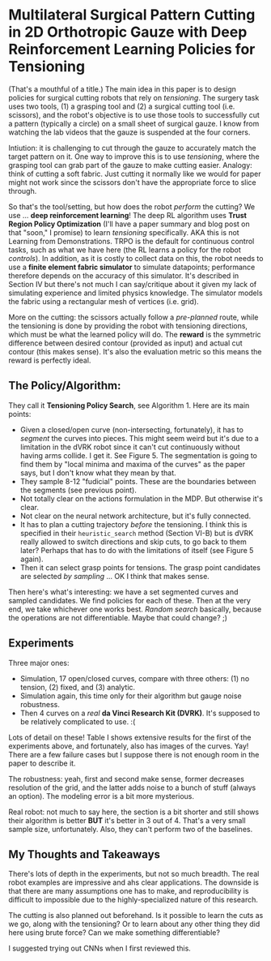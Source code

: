 # Multilateral Surgical Pattern Cutting in 2D Orthotropic Gauze with Deep Reinforcement Learning Policies for Tensioning

(That's a mouthful of a title.) The main idea in this paper is to design policies for surgical cutting robots that rely on *tensioning*. The surgery task uses two tools, (1) a grasping tool and (2) a surgical cutting tool (i.e. scissors), and the robot's objective is to use those tools to successfully cut a pattern (typically a circle) on a small sheet of surgical gauze. I know from watching the lab videos that the gauze is suspended at the four corners.

Intiution: it is challenging to cut through the gauze to accurately match the target pattern on it. One way to improve this is to use *tensioning*, where the grasping tool can grab part of the gauze to make cutting easier. Analogy: think of cutting a soft fabric. Just cutting it normally like we would for paper might not work since the scissors don't have the appropriate force to slice through.

So that's the tool/setting, but how does the robot *perform* the cutting? We use ... **deep reinforcement learning**! The deep RL algorithm uses **Trust Region Policy Optimization** (I'll have a paper summary and blog post on that "soon," I promise) to learn *tensioning* specifically. AKA this is not Learning from Demonstrations. TRPO is the default for continuous control tasks, such as what we have here (the RL learns a policy for the robot *controls*). In addition, as it is costly to collect data on this, the robot needs to use a **finite element fabric simulator** to simulate datapoints; performance therefore depends on the accuracy of this simulator. It's described in Section IV but there's not much I can say/critique about it given my lack of simulating experience and limited physics knowledge. The simulator models the fabric using a rectangular mesh of vertices (i.e. grid).

More on the cutting: the scissors actually follow a *pre-planned* route, while the tensioning is done by providing the robot with tensioning directions, which must be what the learned policy will do. The **reward** is the symmetric difference between desired contour (provided as input) and actual cut contour (this makes sense). It's also the evaluation metric so this means the reward is perfectly ideal.


## The Policy/Algorithm:

They call it **Tensioning Policy Search**, see Algorithm 1. Here are its main points:

- Given a closed/open curve (non-intersecting, fortunately), it has to *segment* the curves into pieces. This might seem weird but it's due to a limitation in the dVRK robot since it can't cut continuously without having arms collide. I get it. See Figure 5. The segmentation is going to find them by "local minima and maxima of the curves" as the paper says, but I don't know what they mean by that.
- They sample 8-12 "fudicial" points. These are the boundaries between the segments (see previous point).
- Not totally clear on the actions formulation in the MDP. But otherwise it's clear.
- Not clear on the neural network architecture, but it's fully connected.
- It has to plan a cutting trajectory *before* the tensioning. I think this is specified in their `heuristic_search` method (Section VI-B) but is dVRK really allowed to switch directions and skip cuts, to go back to them later? Perhaps that has to do with the limitations of itself (see Figure 5 again).
- Then it can select grasp points for tensions. The grasp point candidates are selected *by sampling* ... OK I think that makes sense.

Then here's what's interesting: we have a set segmented curves and sampled candidates. We find policies for each of these. Then at the very end, we take whichever one works best. *Random search* basically, because the operations are not differentiable. Maybe that could change? ;)


## Experiments

Three major ones:

- Simulation, 17 open/closed curves, compare with three others: (1) no tension, (2) fixed, and (3) analytic.
- Simulation again, this time only for their algorithm but gauge noise robustness.
- Then 4 curves on a *real* **da Vinci Research Kit (DVRK)**. It's supposed to be relatively complicated to use. :(

Lots of detail on these! Table I shows extensive results for the first of the experiments above, and fortunately, also has images of the curves. Yay! There are a few failure cases but I suppose there is not enough room in the paper to describe it.

The robustness: yeah, first and second make sense, former decreases resolution of the grid, and the latter adds noise to a bunch of stuff (always an option). The modeling error is a bit more mysterious.

Real robot: not much to say here, the section is a bit shorter and still shows their algorithm is better **BUT** it's better in 3 out of 4. That's a very small sample size, unfortunately. Also, they can't perform two of the baselines.


## My Thoughts and Takeaways

There's lots of depth in the experiments, but not so much breadth. The real robot examples are impressive and ahs clear applications. The downside is that there are many assumptions one has to make, and reproducibility is difficult to impossible due to the highly-specialized nature of this research.

The cutting is also planned out beforehand. Is it possible to learn the cuts as we go, along with the tensioning? Or to learn about any other thing they did here using brute force? Can we make something differentiable?

I suggested trying out CNNs when I first reviewed this.
